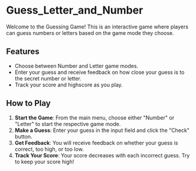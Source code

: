 # Guess_Letter_and_Number

Welcome to the Guessing Game! This is an interactive game where players can guess numbers or letters based on the game mode they choose. 

## Features

- Choose between Number and Letter game modes.
- Enter your guess and receive feedback on how close your guess is to the secret number or letter.
- Track your score and highscore as you play.

## How to Play

1. **Start the Game**: From the main menu, choose either "Number" or "Letter" to start the respective game mode.
2. **Make a Guess**: Enter your guess in the input field and click the "Check" button.
3. **Get Feedback**: You will receive feedback on whether your guess is correct, too high, or too low.
4. **Track Your Score**: Your score decreases with each incorrect guess. Try to keep your score high!
